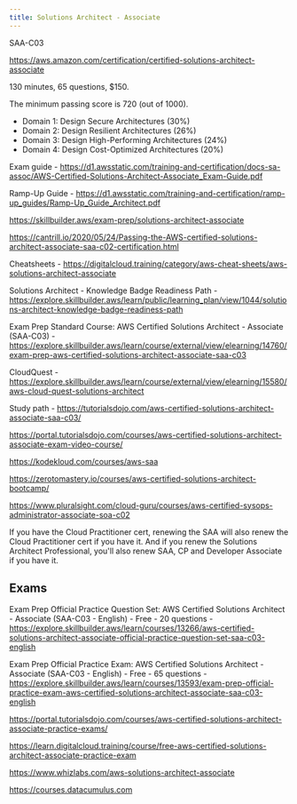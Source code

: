 ```yaml
---
title: Solutions Architect - Associate
---
```


SAA-C03

https://aws.amazon.com/certification/certified-solutions-architect-associate

130 minutes, 65 questions, $150.

The minimum passing score is 720 (out of 1000).

- Domain 1: Design Secure Architectures (30%)
- Domain 2: Design Resilient Architectures (26%)
- Domain 3: Design High-Performing Architectures (24%)
- Domain 4: Design Cost-Optimized Architectures (20%)

Exam guide - https://d1.awsstatic.com/training-and-certification/docs-sa-assoc/AWS-Certified-Solutions-Architect-Associate_Exam-Guide.pdf

Ramp-Up Guide - https://d1.awsstatic.com/training-and-certification/ramp-up_guides/Ramp-Up_Guide_Architect.pdf

https://skillbuilder.aws/exam-prep/solutions-architect-associate

https://cantrill.io/2020/05/24/Passing-the-AWS-certified-solutions-architect-associate-saa-c02-certification.html

Cheatsheets - https://digitalcloud.training/category/aws-cheat-sheets/aws-solutions-architect-associate

Solutions Architect - Knowledge Badge Readiness Path - https://explore.skillbuilder.aws/learn/public/learning_plan/view/1044/solutions-architect-knowledge-badge-readiness-path

Exam Prep Standard Course: AWS Certified Solutions Architect - Associate (SAA-C03) - https://explore.skillbuilder.aws/learn/course/external/view/elearning/14760/exam-prep-aws-certified-solutions-architect-associate-saa-c03

CloudQuest - https://explore.skillbuilder.aws/learn/course/external/view/elearning/15580/aws-cloud-quest-solutions-architect

Study path - https://tutorialsdojo.com/aws-certified-solutions-architect-associate-saa-c03/

https://portal.tutorialsdojo.com/courses/aws-certified-solutions-architect-associate-exam-video-course/

https://kodekloud.com/courses/aws-saa

https://zerotomastery.io/courses/aws-certified-solutions-architect-bootcamp/

https://www.pluralsight.com/cloud-guru/courses/aws-certified-sysops-administrator-associate-soa-c02

If you have the Cloud Practitioner cert, renewing the SAA will also renew the Cloud Practitioner cert if you have it. And if you renew the Solutions Architect Professional, you'll also renew SAA, CP and Developer Associate if you have it.

## Exams

Exam Prep Official Practice Question Set: AWS Certified Solutions Architect - Associate (SAA-C03 - English) - Free - 20 questions - https://explore.skillbuilder.aws/learn/courses/13266/aws-certified-solutions-architect-associate-official-practice-question-set-saa-c03-english

Exam Prep Official Practice Exam: AWS Certified Solutions Architect - Associate (SAA-C03 - English) - Free - 65 questions - https://explore.skillbuilder.aws/learn/courses/13593/exam-prep-official-practice-exam-aws-certified-solutions-architect-associate-saa-c03-english

https://portal.tutorialsdojo.com/courses/aws-certified-solutions-architect-associate-practice-exams/

https://learn.digitalcloud.training/course/free-aws-certified-solutions-architect-associate-practice-exam

https://www.whizlabs.com/aws-solutions-architect-associate

https://courses.datacumulus.com
